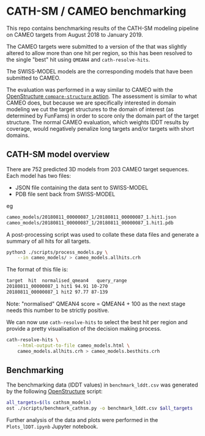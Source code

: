 # CATH-SM / CAMEO benchmarking

This repo contains benchmarking results of the CATH-SM modeling pipeline
on CAMEO targets from August 2018 to January 2019.

The CAMEO targets were submitted to a version of the that was slightly
altered to allow more than one hit per region, so this has been resolved
to the single "best" hit using `QMEAN4` and `cath-resolve-hits`.

The SWISS-MODEL models are the corresponding models that have been submitted
to CAMEO.

The evaluation was performed in a way similar to CAMEO with the
[OpenStructure `compare-structure` action](https://www.openstructure.org/docs/1.10/actions/#comparing-two-structures).
The assessment is similar to what CAMEO does, but  because we are specifically
interested in domain modeling we cut the target structures to the domain
of interest (as determined by FunFams) in order to score only the domain part
of the target structure.
The normal CAMEO evaluation, which weights lDDT results by coverage,
would negatively penalize long targets and/or targets with short
domains.


## CATH-SM model overview

There are 752 predicted 3D models from 203 CAMEO target sequences. Each
model has two files:

* JSON file containing the data sent to SWISS-MODEL
* PDB file sent back from SWISS-MODEL

eg

```sh
cameo_models/20180811_00000087_1/20180811_00000087_1.hit1.json
cameo_models/20180811_00000087_1/20180811_00000087_1.hit1.pdb
```

A post-processing script was used to collate these data files and
generate a summary of all hits for all targets.

```sh
python3 ./scripts/process_models.py \
    --in cameo_models/ > cameo_models.allhits.crh
```

The format of this file is:

```sh
target  hit  normalised_qmean4   query_range
20180811_00000087_1 hit1 94.91 10-270
20180811_00000087_1 hit2 97.77 87-139
```

Note: "normalised" QMEAN4 score = QMEAN4 + 100 as the next stage needs
this number to be strictly positive.

We can now use `cath-resolve-hits` to select the best hit per region
and provide a pretty visualisation of the decision making process.

```sh
cath-resolve-hits \
    --html-output-to-file cameo_models.html \
    cameo_models.allhits.crh > cameo_models.besthits.crh
```

## Benchmarking

The benchmarking data (lDDT values) in `benchmark_lddt.csv` was generated by
the following [OpenStructure](https://openstructure.org/) script:

```sh
all_targets=$(ls cathsm_models)
ost ./scripts/benchmark_cathsm.py -o benchmark_lddt.csv $all_targets
```

Further analysis of the data and plots were performed in the
`Plots_lDDT.ipynb` Jupyter notebook.
